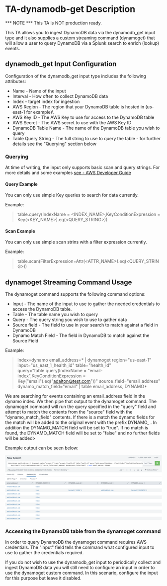 # TA-dynamodb-get Description

*** NOTE *** 
This TA is NOT production ready.

This TA allows you to ingest DynamoDB data via the dynamodb_get input type and it also supplies a custom streaming command (dynamoget) that will allow a user to query DynamoDB via a Splunk search to enrich (lookup) events.

## dynamodb_get Input Configuration

Configuration of the dynamodb_get input type includes the following attributes:

- Name - Name of the input
- Interval - How often to collect DynamoDB data
- Index - target index for ingestion
- AWS Region - The region that your DynamoDB table is hosted in (us-east-1 for example)\
- AWS Key ID - The AWS Key to use for access to the DynamoDB table
- AWS Secret - The AWS secret to use with the AWS Key ID
- DynamoDB Table Name - The name of the DynamoDB table you wish to query
- Table Query String - The full string to use to query the table - for further details see the "Querying" section below

### Querying

At time of writing, the input only supports basic scan and query strings. For more details and some examples [see - AWS Developer Guide]( https://docs.amazonaws.cn/en_us/amazondynamodb/latest/developerguide/GettingStarted.PHP.04.html)

#### Query Example

You can only use simple Key queries to search for data currently.

Example:
> table.query(IndexName = <INDEX_NAME>,KeyConditionExpression = Key(<KEY_NAME>).eq(<QUERY_STRING>))

#### Scan Example

You can only use simple scan strins with a filter expression currently.

Example:
> table.scan(FilterExpression=Attr(<ATTR_NAME>).eq(<QUERY_STRING>))

## dynamoget Streaming Command Usage

The dynamoget command supports the following command options:

- Input - The name of the input to use to gather the needed credentials to access the DynamoDB table. 
- Table - The table name you wish to query
- Query - The query string you wish to use to gather data
- Source field - The field to use in your search to match against a field in DynamoDB
- Dynamo Match Field - The field in DynamoDB to match against the Source Field

Example:

> index=dynamo email_address=* | dynamoget region="us-east-1" input="us_east_1_health_id" table="health_id" query="table.query(IndexName = \"email-index\",KeyConditionExpression = Key(\"email\").eq(\"adalton@test.com\"))" source_field="email_address" dynamo_match_field="email" | table email_address, DYNAMO*

We are searching for events containing an email_address field in the dynamo index. We then pipe that output to the dynamoget command. The dynamoget command will run the query specified in the "query" field and attempt to match the contents from the "source" field with the "dynamo_match_field" contents. If there is a match the dynamo fields for the match will be added to the original event with the prefix DYNAMO_ . In addition the DYNAMO_MATCH field will be set to "true". If no match is found, the DYNAMO_MATCH field will be set to "false" and no further fields will be added>

Example output can be seen below:

![alt text](https://github.com/bantex01/TA-dynamodb-get/blob/main/README/dynamoget_output.png?raw=true)

### Accessing the DynamoDB table from the dynamoget command

In order to query DynamoDB the dynamoget command requires AWS credentials. The "input" field tells the command what configured input to use to gather the credentials required.

If you do not wish to use the dynamodb_get input to periodically collect and ingest DynamoDB data you will still need to configure an input in order to use the dynamoget custom command. In this scenario, configure the input for this purpose but leave it disabled.

